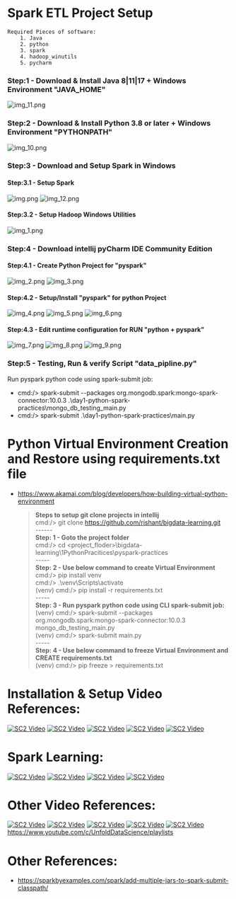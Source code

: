 # Spark ETL Project Setup 
    Required Pieces of software: 
        1. Java 
        2. python 
        3. spark
        4. hadoop_winutils 
        5. pycharm

### Step:1 - Download & Install Java 8|11|17 + Windows Environment "JAVA_HOME"
![img_11.png](readme_resources/img_11.png)
### Step:2 - Download & Install Python 3.8 or later + Windows Environment "PYTHONPATH"
![img_10.png](readme_resources/img_10.png)

### Step:3 - Download and Setup Spark in Windows
#### Step:3.1 - Setup Spark 
![img.png](readme_resources/img.png)
![img_12.png](readme_resources/img_12.png)
#### Step:3.2 - Setup Hadoop Windows Utilities
![img_1.png](readme_resources/img_1.png)

### Step:4 - Download intellij pyCharm IDE Community Edition
#### Step:4.1 - Create Python Project for "pyspark"
![img_2.png](readme_resources/img_2.png)
![img_3.png](readme_resources/img_3.png)

#### Step:4.2 - Setup/Install "pyspark" for python Project
![img_4.png](readme_resources/img_4.png)
![img_5.png](readme_resources/img_5.png)
![img_6.png](readme_resources/img_6.png)

#### Step:4.3 - Edit runtime configuration for RUN "python + pyspark"
![img_7.png](readme_resources/img_7.png)
![img_8.png](readme_resources/img_8.png)
![img_9.png](readme_resources/img_9.png)

### Step:5 - Testing, Run & verify Script "data_pipline.py"
Run pyspark python code using spark-submit job:
- cmd:/> spark-submit --packages org.mongodb.spark:mongo-spark-connector:10.0.3 .\day1-python-spark-practices\mongo_db_testing_main.py
- cmd:/> spark-submit .\day1-python-spark-practices\main.py

# Python Virtual Environment Creation and Restore using requirements.txt file
- https://www.akamai.com/blog/developers/how-building-virtual-python-environment

    > **Steps to setup git clone projects in intellij** \
        cmd:/> git clone https://github.com/rishant/bigdata-learning.git \
        ------ \
    **Step: 1 - Goto the project folder** \
        cmd:/> cd <project_floder>\bigdata-learning\1PythonPracitices\pyspark-practices \
        ----- \
    **Step: 2 - Use below command to create Virtual Environment** \
        cmd:/> pip install venv \
        cmd:/> .\venv\Scripts\activate \
        (venv)  cmd:/> pip install -r requirements.txt \
        ----- \
    **Step: 3 - Run pyspark python code using CLI spark-submit job:** \
        (venv)  cmd:/> spark-submit --packages org.mongodb.spark:mongo-spark-connector:10.0.3 mongo_db_testing_main.py \
        (venv)  cmd:/> spark-submit main.py \
        ----- \
    **Step: 4 - Use below command to freeze Virtual Environment and CREATE requirements.txt** \
        (venv)  cmd:/> pip freeze > requirements.txt

# Installation & Setup Video References:
[![SC2 Video](https://img.youtube.com/vi/3LTSSzBZvXE/1.jpg)](https://www.youtube.com/watch?v=3LTSSzBZvXE&t=2s)
[![SC2 Video](https://img.youtube.com/vi/ZVW3AJwGy8E/1.jpg)](https://www.youtube.com/watch?v=ZVW3AJwGy8E)
[![SC2 Video](https://img.youtube.com/vi/cxdDL_EsByQ/1.jpg)](https://www.youtube.com/watch?v=cxdDL_EsByQ)
[![SC2 Video](https://img.youtube.com/vi/CrLXa9hEprE/1.jpg)](https://www.youtube.com/watch?v=CrLXa9hEprE)
[![SC2 Video](https://img.youtube.com/vi/9-v9WporLrI/1.jpg)](https://www.youtube.com/watch?v=9-v9WporLrI)

# Spark Learning:
[![SC2 Video](https://img.youtube.com/vi/_C8kWso4ne4/1.jpg)](https://www.youtube.com/watch?v=_C8kWso4ne4&t=3979s)
[![SC2 Video](https://img.youtube.com/vi/cZS5xYYIPzk/1.jpg)](https://www.youtube.com/watch?v=cZS5xYYIPzk&t=543s)
[![SC2 Video](https://img.youtube.com/vi/GygBAobkC_4/1.jpg)](https://www.youtube.com/watch?v=GygBAobkC_4)
[![SC2 Video](https://img.youtube.com/vi/WyZmM6K7ubc/1.jpg)](https://www.youtube.com/playlist?list=PLZoTAELRMXVNjiiawhzZ0afHcPvC8jpcg)

# Other Video References:
[![SC2 Video](https://img.youtube.com/vi/zUiTu8HJ3Tg/1.jpg)](https://www.youtube.com/watch?v=zUiTu8HJ3Tg)
[![SC2 Video](https://img.youtube.com/vi/t90FMQr9WWc/1.jpg)](https://www.youtube.com/watch?v=t90FMQr9WWc)
[![SC2 Video](https://img.youtube.com/vi/5c-d5YZ3cc8/1.jpg)](https://www.youtube.com/watch?v=5c-d5YZ3cc8&list=PLZoTAELRMXVN_8zzsevm1bm6G-plsiO1I&index=4)
[![SC2 Video](https://img.youtube.com/vi/_hf_y-_sj5Y/1.jpg)](https://www.youtube.com/watch?v=_hf_y-_sj5Y&list=PLZoTAELRMXVN7QGpcuN-Vg35Hgjp3htvi&index=1)
[![SC2 Video](https://img.youtube.com/vi/tSRCACUmnII/1.jpg)](https://www.youtube.com/watch?v=tSRCACUmnII)
https://www.youtube.com/c/UnfoldDataScience/playlists

# Other References:
- https://sparkbyexamples.com/spark/add-multiple-jars-to-spark-submit-classpath/

